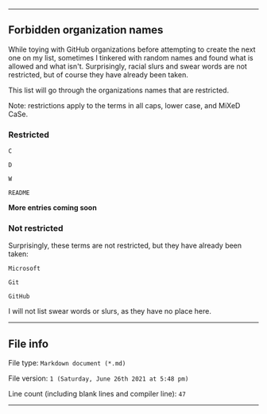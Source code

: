 
***

## Forbidden organization names

While toying with GitHub organizations before attempting to create the next one on my list, sometimes I tinkered with random names and found what is allowed and what isn't. Surprisingly, racial slurs and swear words are not restricted, but of course they have already been taken.

This list will go through the organizations names that are restricted.

Note: restrictions apply to the terms in all caps, lower case, and MiXeD CaSe.

### Restricted

`C`

`D`

`W`

`README`

**More entries coming soon**

### Not restricted

Surprisingly, these terms are not restricted, but they have already been taken:

`Microsoft`

`Git`

`GitHub`

I will not list swear words or slurs, as they have no place here.

***

## File info

File type: `Markdown document (*.md)`

File version: `1 (Saturday, June 26th 2021 at 5:48 pm)`

Line count (including blank lines and compiler line): `47`

***

